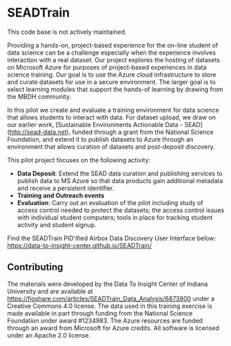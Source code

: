 # SEADTrain

This code base is not actively maintained. 

Providing a hands-on, project-based experience for the on-line student of data science can be a challenge especially when the experience involves interaction with a real dataset. Our project explores the hosting of datasets on Microsoft Azure for purposes of project-based experiences in data science training. Our goal is to use the Azure cloud infrastructure to store and curate datasets for use in a secure environment. The larger goal is to select learning modules that support the hands-of learning by drawing from the MBDH community.

In this pilot we create and evaluate a training environment for data science that allows students to interact with data. For dataset upload, we draw on our earlier work, [Sustainable Environments Actionable Data - SEAD] (http://sead-data.net), funded through a grant from the National Science Foundation, and extend it to publish datasets to Azure through an environment that allows curation of datasets and post-deposit discovery.

This pilot project focuses on the following activity:

* **Data Deposit**: Extend the SEAD data curation and publishing services to publish data to MS Azure so that data products gain additional metadata and receive a persistent identifier.
* **Training and Outreach events**
* **Evaluation**: Carry out an evaluation of the pilot including study of access control needed to protect the datasets; the access control issues with individual student computers; tools in place for tracking student activity and student signup.

Find the SEADTrain PID'ified Airbox Data Discovery User Interface below:<br>
https://data-to-insight-center.github.io/SEADTrain/


## Contributing
The materials were developed by the Data To Insight Center of Indiana University and are available at https://figshare.com/articles/SEADTrain_Data_Analysis/6873800 under a Creative Commons 4.0 license.  The data used in this training exercise is made available in part through funding from the National Science Foundation under award #1234983.  The Azure resources are funded through an award from Microsoft for Azure credits.  All software is licensed under an Apache 2.0 license.
